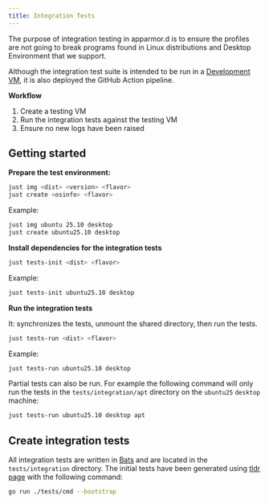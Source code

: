 ```yaml
---
title: Integration Tests
---
```


The purpose of integration testing in apparmor.d is to ensure the profiles are not going to break programs found in Linux distributions and Desktop Environment that we support.

Although the integration test suite is intended to be run in a [Development VM](vm.md), it is also deployed the GitHub Action pipeline.

**Workflow**

1. Create a testing VM
2. Run the integration tests against the testing VM
3. Ensure no new logs have been raised

## Getting started

**Prepare the test environment:**
```sh
just img <dist> <version> <flavor>
just create <osinfo> <flavor>
```

Example:
```sh
just img ubuntu 25.10 desktop
just create ubuntu25.10 desktop
```

**Install dependencies for the integration tests**
```sh
just tests-init <dist> <flavor>
```

Example:
```sh
just tests-init ubuntu25.10 desktop
```

**Run the integration tests**

It: synchronizes the tests, unmount the shared directory, then run the tests.
```sh
just tests-run <dist> <flavor>
```

Example:
```sh
just tests-run ubuntu25.10 desktop
```

Partial tests can also be run. For example the following command will only run the tests in the `tests/integration/apt` directory on the `ubuntu25` `desktop` machine:
```sh
just tests-run ubuntu25.10 desktop apt
```

## Create integration tests

All integration tests are written in [Bats](https://github.com/bats-core/bats-core) and are located in the `tests/integration` directory. The initial tests have been generated using [tldr page](https://tldr.sh/) with the following command:

```sh
go run ./tests/cmd --bootstrap
```
